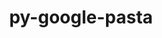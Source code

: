 ---
title: "py-google-pasta"
layout: cache
categories: [package, develop-2025-01-05]
meta: {"versions": ["0.2.0"], "compilers": ["gcc@=11.4.0", "gcc@=13.2.0"], "oss": ["ubuntu22.04", "ubuntu24.04"], "platforms": ["linux"], "targets": ["aarch64", "x86_64_v3"], "stacks": ["e4s", "ml-linux-aarch64-cpu", "ml-linux-aarch64-cuda", "ml-linux-x86_64-cpu", "ml-linux-x86_64-cuda", "ml-linux-x86_64-rocm", "root"], "num_specs": 5, "num_specs_by_stack": {"root": 5, "e4s": 1, "ml-linux-aarch64-cuda": 1, "ml-linux-aarch64-cpu": 1, "ml-linux-x86_64-rocm": 2, "ml-linux-x86_64-cuda": 1, "ml-linux-x86_64-cpu": 1}}
spec_details: [{"hash": "22giuniphmhrtf5ei5cdeqpaskx6g2bi", "compiler": "gcc@=11.4.0", "versions": ["0.2.0"], "os": "ubuntu22.04", "platform": "linux", "target": "x86_64_v3", "variants": ["build_system=python_pip"], "stacks": ["root", "e4s"], "size": "-", "tarball": "https://binaries.spack.io/develop-2025-01-05/build_cache/linux-ubuntu22.04-x86_64_v3/gcc-11.4.0/py-google-pasta-0.2.0/linux-ubuntu22.04-x86_64_v3-gcc-11.4.0-py-google-pasta-0.2.0-22giuniphmhrtf5ei5cdeqpaskx6g2bi.spack"}, {"hash": "erjybllcxlhwunl5gqh2ce5n6ir7f3gx", "compiler": "gcc@=13.2.0", "versions": ["0.2.0"], "os": "ubuntu24.04", "platform": "linux", "target": "aarch64", "variants": ["build_system=python_pip"], "stacks": ["ml-linux-aarch64-cuda", "ml-linux-aarch64-cpu", "root"], "size": "-", "tarball": "https://binaries.spack.io/develop-2025-01-05/build_cache/linux-ubuntu24.04-aarch64/gcc-13.2.0/py-google-pasta-0.2.0/linux-ubuntu24.04-aarch64-gcc-13.2.0-py-google-pasta-0.2.0-erjybllcxlhwunl5gqh2ce5n6ir7f3gx.spack"}, {"hash": "hnhxmuawsbmhuy4soioebupalgj7724x", "compiler": "gcc@=13.2.0", "versions": ["0.2.0"], "os": "ubuntu24.04", "platform": "linux", "target": "x86_64_v3", "variants": ["build_system=python_pip"], "stacks": ["root", "ml-linux-x86_64-rocm"], "size": "-", "tarball": "https://binaries.spack.io/develop-2025-01-05/build_cache/linux-ubuntu24.04-x86_64_v3/gcc-13.2.0/py-google-pasta-0.2.0/linux-ubuntu24.04-x86_64_v3-gcc-13.2.0-py-google-pasta-0.2.0-hnhxmuawsbmhuy4soioebupalgj7724x.spack"}, {"hash": "o7u24dutkp2zbxlcw54arjr4lx4nlaju", "compiler": "gcc@=13.2.0", "versions": ["0.2.0"], "os": "ubuntu24.04", "platform": "linux", "target": "x86_64_v3", "variants": ["build_system=python_pip"], "stacks": ["ml-linux-x86_64-cuda", "root", "ml-linux-x86_64-cpu"], "size": "-", "tarball": "https://binaries.spack.io/develop-2025-01-05/build_cache/linux-ubuntu24.04-x86_64_v3/gcc-13.2.0/py-google-pasta-0.2.0/linux-ubuntu24.04-x86_64_v3-gcc-13.2.0-py-google-pasta-0.2.0-o7u24dutkp2zbxlcw54arjr4lx4nlaju.spack"}, {"hash": "wpuiq6kxxdfvvqa7czqekljbdiul3trq", "compiler": "gcc@=13.2.0", "versions": ["0.2.0"], "os": "ubuntu24.04", "platform": "linux", "target": "x86_64_v3", "variants": ["build_system=python_pip"], "stacks": ["root", "ml-linux-x86_64-rocm"], "size": "-", "tarball": "https://binaries.spack.io/develop-2025-01-05/build_cache/linux-ubuntu24.04-x86_64_v3/gcc-13.2.0/py-google-pasta-0.2.0/linux-ubuntu24.04-x86_64_v3-gcc-13.2.0-py-google-pasta-0.2.0-wpuiq6kxxdfvvqa7czqekljbdiul3trq.spack"}]
---